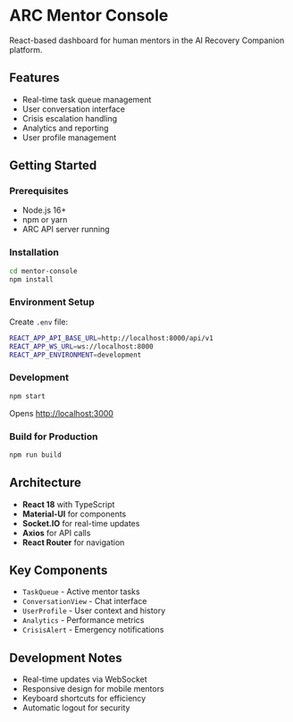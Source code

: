 # ARC Mentor Console

React-based dashboard for human mentors in the AI Recovery Companion platform.

## Features

- Real-time task queue management
- User conversation interface
- Crisis escalation handling
- Analytics and reporting
- User profile management

## Getting Started

### Prerequisites

- Node.js 16+
- npm or yarn
- ARC API server running

### Installation

```bash
cd mentor-console
npm install
```

### Environment Setup

Create `.env` file:

```bash
REACT_APP_API_BASE_URL=http://localhost:8000/api/v1
REACT_APP_WS_URL=ws://localhost:8000
REACT_APP_ENVIRONMENT=development
```

### Development

```bash
npm start
```

Opens [http://localhost:3000](http://localhost:3000)

### Build for Production

```bash
npm run build
```

## Architecture

- **React 18** with TypeScript
- **Material-UI** for components
- **Socket.IO** for real-time updates
- **Axios** for API calls
- **React Router** for navigation

## Key Components

- `TaskQueue` - Active mentor tasks
- `ConversationView` - Chat interface
- `UserProfile` - User context and history
- `Analytics` - Performance metrics
- `CrisisAlert` - Emergency notifications

## Development Notes

- Real-time updates via WebSocket
- Responsive design for mobile mentors
- Keyboard shortcuts for efficiency
- Automatic logout for security
